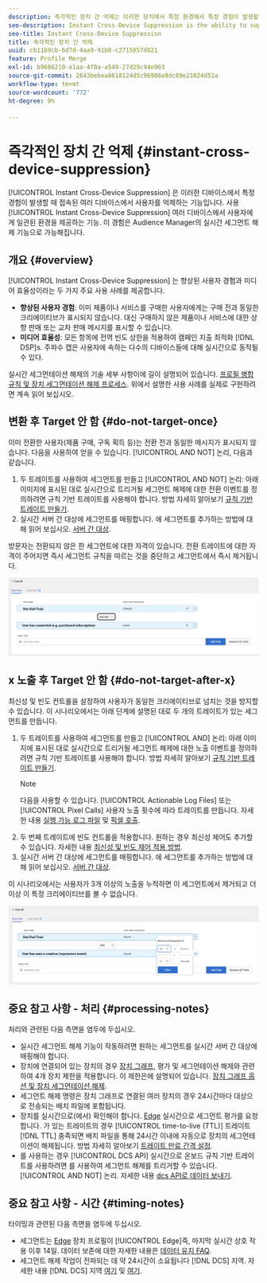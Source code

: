 ```yaml
---
description: 즉각적인 장치 간 억제는 이러한 장치에서 특정 환경에서 특정 경험이 발생할 때 연결되어 있는 여러 장치에 있는 사용자를 억제하는 기능입니다. 여러 장치 간에 일관된 경험을 사용자에게 제공하려면 즉각적인 장치 간 억제 기능을 사용하십시오. 이 경험은 Audience Manager의 실시간 세그먼트 해제 기능으로 가능해집니다.
seo-description: Instant Cross-Device Suppression is the ability to suppress users across multiple devices connected to them when a particular experience occurs on any of these devices. Use the Instant Cross-Device Suppression capability to deliver a consistent experience across devices to your users. This experience is made possible by the real-time unsegment capabilities in Audience Manager.
seo-title: Instant Cross-Device Suppression
title: 즉각적인 장치 간 억제
uuid: cb11b9cb-6d7d-4aa9-91b0-c2715857d821
feature: Profile Merge
exl-id: b9686210-e1aa-4f0a-a549-27d29c94e963
source-git-commit: 2643bebea8618124d5c96906e8dc89e21024d51a
workflow-type: tm+mt
source-wordcount: '772'
ht-degree: 9%

---
```


# 즉각적인 장치 간 억제 {#instant-cross-device-suppression}

[!UICONTROL Instant Cross-Device Suppression] 은 이러한 디바이스에서 특정 경험이 발생할 때 접속된 여러 디바이스에서 사용자를 억제하는 기능입니다. 사용 [!UICONTROL Instant Cross-Device Suppression] 여러 디바이스에서 사용자에게 일관된 환경을 제공하는 기능. 이 경험은 Audience Manager의 실시간 세그먼트 해제 기능으로 가능해집니다.

## 개요 {#overview}

[!UICONTROL Instant Cross-Device Suppression] 는 향상된 사용자 경험과 미디어 효율성이라는 두 가지 주요 사용 사례를 제공합니다.

* **향상된 사용자 경험**: 이미 제품이나 서비스를 구매한 사용자에게는 구매 전과 동일한 크리에이티브가 표시되지 않습니다. 대신 구매하지 않은 제품이나 서비스에 대한 상향 판매 또는 교차 판매 메시지를 표시할 수 있습니다.
* **미디어 효율성**: 모든 항목에 전역 빈도 상한을 적용하여 캠페인 지출 최적화 [!DNL DSP]s. 주파수 캡은 사용자에 속하는 다수의 디바이스들에 대해 실시간으로 동작될 수 있다.

실시간 세그먼테이션 해제의 기술 세부 사항이에 길이 설명되어 있습니다. [프로필 병합 규칙 및 장치 세그먼테이션 해제 프로세스](merge-rule-unsegment.md). 위에서 설명한 사용 사례를 실제로 구현하려면 계속 읽어 보십시오.

## 변환 후 Target 안 함 {#do-not-target-once}

이미 전환한 사용자(제품 구매, 구독 획득 등)는 전환 전과 동일한 메시지가 표시되지 않습니다. 다음을 사용하여 얻을 수 있습니다. [!UICONTROL AND NOT] 논리, 다음과 같습니다.

1. 두 트레이트를 사용하여 세그먼트를 만들고 [!UICONTROL AND NOT] 논리: 아래 이미지에 표시된 대로 실시간으로 트리거될 세그먼트 해제에 대한 전환 이벤트를 정의하려면 규칙 기반 트레이트를 사용해야 합니다. 방법 자세히 알아보기 [규칙 기반 트레이트 만들기](../traits/create-onboarded-rule-based-traits.md).
2. 실시간 서버 간 대상에 세그먼트를 매핑합니다. 에 세그먼트를 추가하는 방법에 대해 읽어 보십시오. [서버 간 대상](../destinations/add-edit-segments.md).

방문자는 전환되지 않은 한 세그먼트에 대한 자격이 있습니다. 전환 트레이트에 대한 자격이 주어지면 즉시 세그먼트 규칙을 따르는 것을 중단하고 세그먼트에서 즉시 제거됩니다.

![](assets/and_not_use_case.png)

## x 노출 후 Target 안 함 {#do-not-target-after-x}

최신성 및 빈도 컨트롤을 설정하여 사용자가 동일한 크리에이티브로 넘치는 것을 방지할 수 있습니다. 이 시나리오에서는 아래 단계에 설명된 대로 두 개의 트레이트가 있는 세그먼트를 만듭니다.

1. 두 트레이트를 사용하여 세그먼트를 만들고 [!UICONTROL AND] 논리: 아래 이미지에 표시된 대로 실시간으로 트리거될 세그먼트 해제에 대한 노출 이벤트를 정의하려면 규칙 기반 트레이트를 사용해야 합니다. 방법 자세히 알아보기 [규칙 기반 트레이트 만들기](../traits/create-onboarded-rule-based-traits.md).
   >[!NOTE]
   >
   >다음을 사용할 수 있습니다. [!UICONTROL Actionable Log Files] 또는 [!UICONTROL Pixel Calls] 사용자 노출 횟수에 따라 트레이트를 만듭니다. 자세한 내용 [실행 가능 로그 파일](../../integration/media-data-integration/actionable-log-files.md) 및 [픽셀 호출](../../integration/media-data-integration/impression-data-pixels.md).
2. 두 번째 트레이트에 빈도 컨트롤을 적용합니다. 원하는 경우 최신성 제어도 추가할 수 있습니다. 자세한 내용 [최신성 및 빈도 제어 적용 방법](../segments/recency-and-frequency.md).
3. 실시간 서버 간 대상에 세그먼트를 매핑합니다. 에 세그먼트를 추가하는 방법에 대해 읽어 보십시오. [서버 간 대상](../destinations/add-edit-segments.md).

이 시나리오에서는 사용자가 3개 이상의 노출을 누적하면 이 세그먼트에서 제거되고 더 이상 이 특정 크리에이티브를 볼 수 없습니다.

![](assets/impressions_use_case.png)

## 중요 참고 사항 - 처리 {#processing-notes}

처리와 관련된 다음 측면을 염두에 두십시오.

* 실시간 세그먼트 해제 기능이 작동하려면 원하는 세그먼트를 실시간 서버 간 대상에 매핑해야 합니다.
* 장치에 연결되어 있는 장치의 경우 [장치 그래프](profile-link-use-case.md#recommendations), 평가 및 세그먼테이션 해제와 관련하여 4개 장치 제한을 적용합니다. 이 제한은에 설명되어 있습니다. [장치 그래프 옵션 및 장치 세그먼테이션 해제](merge-rule-unsegment.md#device-graph-options-unsegmentation). &#x200B;
* 세그먼트 해제 명령은 장치 그래프로 연결된 여러 장치의 경우 24시간마다 대상으로 전송되는 배치 파일에 포함됩니다.
* 장치를 실시간으로(에서) 확인해야 합니다. [Edge](../../reference/system-components/components-edge.md) 실시간으로 세그먼트 평가를 요청합니다. 가 있는 트레이트의 경우 [!UICONTROL time-to-live (TTL)]  트레이트 [!DNL TTL] 충족되면 배치 파일을 통해 24시간 이내에 자동으로 장치의 세그먼테이션이 해제됩니다&#x200B;. 방법 자세히 알아보기 [트레이트 만료 간격 설정](../traits/create-onboarded-rule-based-traits.md#set-expiration-interval).
* 를 사용하는 경우 [!UICONTROL DCS API] 실시간으로 온보드 규칙 기반 트레이트를 사용하려면 를 사용하여 세그먼트 해제를 트리거할 수 있습니다. [!UICONTROL AND NOT] 논리. 자세한 내용 [dcs API로 데이터 보내기](../../api/dcs-intro/dcs-event-calls/dcs-url-send.md). &#x200B;

## 중요 참고 사항 - 시간 {#timing-notes}

타이밍과 관련된 다음 측면을 염두에 두십시오.

* 세그먼트는 [Edge](../../reference/system-components/components-edge.md) 장치 프로필이 [!UICONTROL Edge]즉, 마지막 실시간 상호 작용 이후 14일. 데이터 보존에 대한 자세한 내용은 [데이터 유지 FAQ](../../faq/faq-privacy.md#data-retention-faq).
* 세그먼트 해제 작업이 전파되는 데 약 24시간이 소요됩니다 [!DNL DCS] 지역. 자세한 내용 [!DNL DCS] 지역 [여기](../../reference/system-components/components-data-collection.md) 및 [여기](../../api/dcs-intro/dcs-api-reference/dcs-regions.md).
